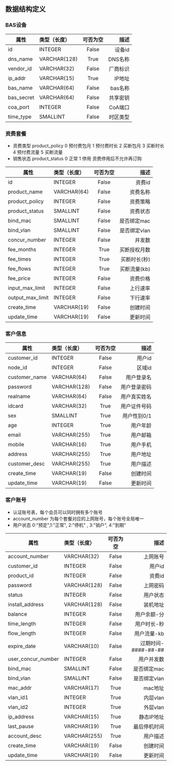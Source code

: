 ## 数据结构定义

### BAS设备

|属性                    |类型（长度）       |可否为空           |描述                        |
|-----------------------|:-----------------|:----------------:|--------------------------:|
|id                     |INTEGER           |False             |设备id                      |
|dns_name               |VARCHAR(128)      |True              |DNS名称                     |
|vendor_id              |VARCHAR(32)       |False             |厂商标识                  |
|ip_addr                |VARCHAR(15)       |True              |IP地址                      |
|bas_name               |VARCHAR(64)       |False             |bas名称                     |
|bas_secret             |VARCHAR(64)       |False             |共享密钥                  |
|coa_port               |INTEGER           |False             |CoA端口                     |
|time_type              |SMALLINT          |False             |时区类型                  |

### 资费套餐

- 资费类型 product_policy 0 预付费包月 1 预付费时长 2 买断包月 3 买断时长 4 预付费流量 5 买断流量
- 销售状态 product_status 0 正常 1 停用 资费停用后不允许再订购


|属性                    |类型（长度）       |可否为空           |描述                        |
|-----------------------|:-----------------|:----------------:|--------------------------:|
|id                     |INTEGER           |False             |资费id                      |
|product_name           |VARCHAR(64)       |False             |资费名称                  |
|product_policy         |INTEGER           |False             |资费策略                  |
|product_status         |SMALLINT          |False             |资费状态                  |
|bind_mac               |SMALLINT          |False             |是否绑定mac               |
|bind_vlan              |SMALLINT          |False             |是否绑定vlan              |
|concur_number          |INTEGER           |False             |并发数                     |
|fee_months             |INTEGER           |True              |买断授权月数            |
|fee_times              |INTEGER           |True              |买断时长(秒)             |
|fee_flows              |INTEGER           |True              |买断流量(kb)              |
|fee_price              |INTEGER           |False             |资费价格                  |
|input_max_limit        |INTEGER           |False             |上行速率                  |
|output_max_limit       |INTEGER           |False             |下行速率                  |
|create_time            |VARCHAR(19)       |False             |创建时间                  |
|update_time            |VARCHAR(19)       |False             |更新时间                  |

### 客户信息


|属性                    |类型（长度）       |可否为空           |描述                        |
|-----------------------|:-----------------|:----------------:|--------------------------:|
|customer_id            |INTEGER           |False             |用户id                      |
|node_id                |INTEGER           |False             |区域id                      |
|customer_name          |VARCHAR(64)       |False             |用户登录名               |
|password               |VARCHAR(128)      |False             |用户登录密码            |
|realname               |VARCHAR(64)       |False             |用户真实姓名           |
|idcard                 |VARCHAR(32)       |True              |用户证件号码            |
|sex                    |SMALLINT          |True              |用户性别0/1               |
|age                    |INTEGER           |True              |用户年龄                  |
|email                  |VARCHAR(255)      |True              |用户邮箱                  |
|mobile                 |VARCHAR(16)       |True              |用户手机                  |
|address                |VARCHAR(255)      |True              |用户地址                  |
|customer_desc          |VARCHAR(255)      |True              |用户描述                  |
|create_time            |VARCHAR(19)       |False             |创建时间                  |
|update_time            |VARCHAR(19)       |False             |更新时间                  |


### 客户账号

- 认证账号表，每个会员可以同时拥有多个账号
- account_number 为每个套餐对应的上网账号，每个账号全局唯一
- 用户状态 0:"预定",1:"正常", 2:"停机" , 3:"销户", 4:"到期"
       

|属性                    |类型（长度）       |可否为空           |描述                        |
|-----------------------|:-----------------|:----------------:|--------------------------:|
|account_number         |VARCHAR(32)       |False             |上网账号                  |
|customer_id            |INTEGER           |False             |用户id                      |
|product_id             |INTEGER           |False             |资费id                      |
|password               |VARCHAR(128)      |False             |上网密码                  |
|status                 |INTEGER           |False             |用户状态                  |
|install_address        |VARCHAR(128)      |False             |装机地址                  |
|balance                |INTEGER           |False             |用户余额-分              |
|time_length            |INTEGER           |False             |用户时长-秒              |
|flow_length            |INTEGER           |False             |用户流量-kb               |
|expire_date            |VARCHAR(10)       |False             |过期时间- ####-##-##      |
|user_concur_number     |INTEGER           |False             |用户并发数               |
|bind_mac               |SMALLINT          |False             |是否绑定mac               |
|bind_vlan              |SMALLINT          |False             |是否绑定vlan              |
|mac_addr               |VARCHAR(17)       |True              |mac地址                     |
|vlan_id1               |INTEGER           |True              |内层vlan                    |
|vlan_id2               |INTEGER           |True              |外层vlan                    |
|ip_address             |VARCHAR(15)       |True              |静态IP地址                |
|last_pause             |VARCHAR(19)       |True              |最后停机时间            |
|account_desc           |VARCHAR(255)      |True              |用户描述                  |
|create_time            |VARCHAR(19)       |False             |创建时间                  |
|update_time            |VARCHAR(19)       |False             |更新时间                  |


